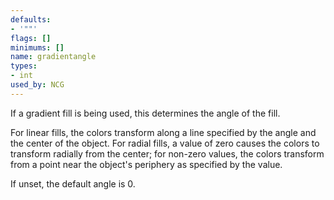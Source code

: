 ```yaml
---
defaults:
- '""'
flags: []
minimums: []
name: gradientangle
types:
- int
used_by: NCG
---
```

If a gradient fill is being used, this determines the angle of the fill.

For linear fills, the colors transform along a line specified by the angle
and the center of the object. For radial fills, a value of zero causes the
colors to transform radially from the center; for non-zero values, the colors
transform from a point near the object's periphery as specified by the value.

If unset, the default angle is 0.
